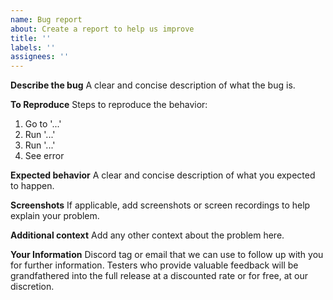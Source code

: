 ```yaml
---
name: Bug report
about: Create a report to help us improve
title: ''
labels: ''
assignees: ''
---
```


**Describe the bug**
A clear and concise description of what the bug is.

**To Reproduce**
Steps to reproduce the behavior:
1. Go to '...'
2. Run '...'
3. Run '...'
4. See error

**Expected behavior**
A clear and concise description of what you expected to happen.

**Screenshots**
If applicable, add screenshots or screen recordings to help explain your problem.


**Additional context**
Add any other context about the problem here.

**Your Information**
Discord tag or email that we can use to follow up with you for further information. Testers who provide valuable feedback will be grandfathered into the full release at a discounted rate or for free, at our discretion. 
